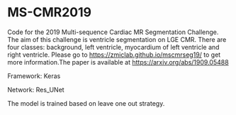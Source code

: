 # MS-CMR2019
Code for the 2019 Multi-sequence Cardiac MR Segmentation Challenge. The aim of this challenge is ventricle segmentation on LGE CMR. There are four classes: background, left ventricle, myocardium of left ventricle and right ventricle. Please go to https://zmiclab.github.io/mscmrseg19/ to get more information.The paper is available at https://arxiv.org/abs/1909.05488

Framework: Keras

Network: Res_UNet

The model is trained based on leave one out strategy. 

